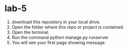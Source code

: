 # lab-5
1. download this repository in your local drive.
2. Open the folder where this repo or project is contained.
3. Open the terminal.
4. Run the command python manage.py runserver
5. You will see your first page showing message.
